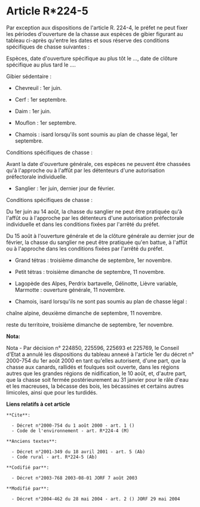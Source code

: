 # Article R*224-5

Par exception aux dispositions de l'article R. 224-4, le préfet ne peut fixer les périodes d'ouverture de la chasse aux
espèces de gibier figurant au tableau ci-après qu'entre les dates et sous réserve des conditions spécifiques de chasse
suivantes :

Espèces, date d'ouverture spécifique au plus tôt le ..., date de clôture spécifique au plus tard le ....

Gibier sédentaire :

- Chevreuil : 1er juin.

- Cerf : 1er septembre.

- Daim : 1er juin.

- Mouflon : 1er septembre.

- Chamois : isard lorsqu'ils sont soumis au plan de chasse légal, 1er septembre.

Conditions spécifiques de chasse :

Avant la date d'ouverture générale, ces espèces ne peuvent être chassées qu'à l'approche ou à l'affût par les détenteurs
d'une autorisation préfectorale individuelle.

- Sanglier : 1er juin, dernier jour de février.

Conditions spécifiques de chasse :

Du 1er juin au 14 août, la chasse du sanglier ne peut être pratiquée qu'à l'affût ou à l'approche par les détenteurs d'une
autorisation préfectorale individuelle et dans les conditions fixées par l'arrêté du préfet.

Du 15 août à l'ouverture générale et de la clôture générale au dernier jour de février, la chasse du sanglier ne peut être
pratiquée qu'en battue, à l'affût ou à l'approche dans les conditions fixées par l'arrêté du préfet.

- Grand tétras : troisième dimanche de septembre, 1er novembre.

- Petit tétras : troisième dimanche de septembre, 11 novembre.

- Lagopède des Alpes, Perdrix bartavelle, Gélinotte, Lièvre variable, Marmotte : ouverture générale, 11 novembre.

- Chamois, isard lorsqu'ils ne sont pas soumis au plan de chasse légal :

chaîne alpine, deuxième dimanche de septembre, 11 novembre.

reste du territoire, troisième dimanche de septembre, 1er novembre.

**Nota:**

Nota - Par décision n° 224850, 225596, 225693 et 225769, le Conseil d'Etat a annulé les dispositions du tableau annexé à
l'article 1er du décret n° 2000-754 du 1er août 2000 en tant qu'elles autorisent, d'une part, que la chasse aux canards,
rallidés et foulques soit ouverte, dans les régions autres que les grandes régions de nidification, le 10 août, et, d'autre
part, que la chasse soit fermée postérieurement au 31 janvier pour le râle d'eau et les macreuses, la bécasse des bois, les
bécassines et certains autres limicoles, ainsi que pour les turdidés.

**Liens relatifs à cet article**

	**Cite**:

	  - Décret n°2000-754 du 1 août 2000 - art. 1 ()
	  - Code de l'environnement - art. R*224-4 (M)

	**Anciens textes**:

	  - Décret n°2001-349 du 18 avril 2001 - art. 5 (Ab)
	  - Code rural - art. R*224-5 (Ab)

	**Codifié par**:

	  - Décret n°2003-768 2003-08-01 JORF 7 août 2003

	**Modifié par**:

	  - Décret n°2004-462 du 28 mai 2004 - art. 2 () JORF 29 mai 2004
